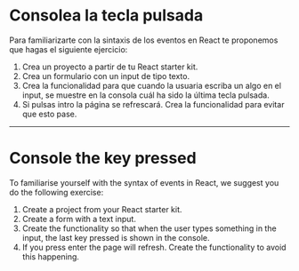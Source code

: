 # Consolea la tecla pulsada

Para familiarizarte con la sintaxis de los eventos en React te proponemos que hagas el siguiente ejercicio:

1. Crea un proyecto a partir de tu React starter kit.
1. Crea un formulario con un input de tipo texto.
1. Crea la funcionalidad para que cuando la usuaria escriba un algo en el input, se muestre en la consola cuál ha sido la última tecla pulsada.
1. Si pulsas intro la página se refrescará. Crea la funcionalidad para evitar que esto pase.

---

# Console the key pressed

To familiarise yourself with the syntax of events in React, we suggest you do the following exercise:

1. Create a project from your React starter kit.
1. Create a form with a text input.
1. Create the functionality so that when the user types something in the input, the last key pressed is shown in the console.
1. If you press enter the page will refresh. Create the functionality to avoid this happening.
